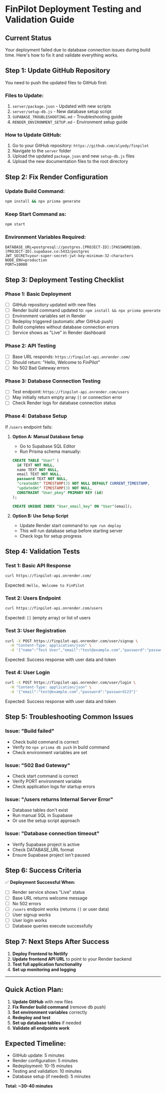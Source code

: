 # FinPilot Deployment Testing and Validation Guide

## Current Status
Your deployment failed due to database connection issues during build time. Here's how to fix it and validate everything works.

## Step 1: Update GitHub Repository

You need to push the updated files to GitHub first:

### Files to Update:
1. `server/package.json` - Updated with new scripts
2. `server/setup-db.js` - New database setup script  
3. `SUPABASE_TROUBLESHOOTING.md` - Troubleshooting guide
4. `RENDER_ENVIRONMENT_SETUP.md` - Environment setup guide

### How to Update GitHub:
1. Go to your GitHub repository: `https://github.com/alyody/finpilot`
2. Navigate to the `server` folder
3. Upload the updated `package.json` and new `setup-db.js` files
4. Upload the new documentation files to the root directory

## Step 2: Fix Render Configuration

### Update Build Command:
```bash
npm install && npx prisma generate
```

### Keep Start Command as:
```bash
npm start
```

### Environment Variables Required:
```
DATABASE_URL=postgresql://postgres.[PROJECT-ID]:[PASSWORD]@db.[PROJECT-ID].supabase.co:5432/postgres
JWT_SECRET=your-super-secret-jwt-key-minimum-32-characters
NODE_ENV=production
PORT=10000
```

## Step 3: Deployment Testing Checklist

### Phase 1: Basic Deployment
- [ ] GitHub repository updated with new files
- [ ] Render build command updated to: `npm install && npx prisma generate`
- [ ] Environment variables set in Render
- [ ] Redeploy triggered (automatic after GitHub push)
- [ ] Build completes without database connection errors
- [ ] Service shows as "Live" in Render dashboard

### Phase 2: API Testing
- [ ] Base URL responds: `https://finpilot-api.onrender.com/`
- [ ] Should return: "Hello, Welcome to FinPilot"
- [ ] No 502 Bad Gateway errors

### Phase 3: Database Connection Testing
- [ ] Test endpoint: `https://finpilot-api.onrender.com/users`
- [ ] May initially return empty array `[]` or connection error
- [ ] Check Render logs for database connection status

### Phase 4: Database Setup
If `/users` endpoint fails:
1. **Option A: Manual Database Setup**
   - Go to Supabase SQL Editor
   - Run Prisma schema manually:
   ```sql
   CREATE TABLE "User" (
     id TEXT NOT NULL,
     name TEXT NOT NULL,
     email TEXT NOT NULL,
     password TEXT NOT NULL,
     "createdAt" TIMESTAMP(3) NOT NULL DEFAULT CURRENT_TIMESTAMP,
     "updatedAt" TIMESTAMP(3) NOT NULL,
     CONSTRAINT "User_pkey" PRIMARY KEY (id)
   );
   
   CREATE UNIQUE INDEX "User_email_key" ON "User"(email);
   ```

2. **Option B: Use Setup Script**
   - Update Render start command to: `npm run deploy`
   - This will run database setup before starting server
   - Check logs for setup progress

## Step 4: Validation Tests

### Test 1: Basic API Response
```bash
curl https://finpilot-api.onrender.com/
```
Expected: `Hello, Welcome to FinPilot`

### Test 2: Users Endpoint
```bash
curl https://finpilot-api.onrender.com/users
```
Expected: `[]` (empty array) or list of users

### Test 3: User Registration
```bash
curl -X POST https://finpilot-api.onrender.com/user/signup \
  -H "Content-Type: application/json" \
  -d '{"name":"Test User","email":"test@example.com","password":"password123"}'
```
Expected: Success response with user data and token

### Test 4: User Login
```bash
curl -X POST https://finpilot-api.onrender.com/user/login \
  -H "Content-Type: application/json" \
  -d '{"email":"test@example.com","password":"password123"}'
```
Expected: Success response with user data and token

## Step 5: Troubleshooting Common Issues

### Issue: "Build failed" 
- Check build command is correct
- Verify no `npx prisma db push` in build command
- Check environment variables are set

### Issue: "502 Bad Gateway"
- Check start command is correct
- Verify PORT environment variable
- Check application logs for startup errors

### Issue: "/users returns Internal Server Error"
- Database tables don't exist
- Run manual SQL in Supabase
- Or use the setup script approach

### Issue: "Database connection timeout"
- Verify Supabase project is active
- Check DATABASE_URL format
- Ensure Supabase project isn't paused

## Step 6: Success Criteria

✅ **Deployment Successful When:**
- [ ] Render service shows "Live" status
- [ ] Base URL returns welcome message
- [ ] No 502 errors
- [ ] `/users` endpoint works (returns `[]` or user data)
- [ ] User signup works
- [ ] User login works
- [ ] Database queries execute successfully

## Step 7: Next Steps After Success

1. **Deploy Frontend to Netlify**
2. **Update frontend API URL** to point to your Render backend
3. **Test full application functionality**
4. **Set up monitoring and logging**

---

## Quick Action Plan:

1. **Update GitHub** with new files
2. **Fix Render build command** (remove db push)
3. **Set environment variables** correctly
4. **Redeploy and test**
5. **Set up database tables** if needed
6. **Validate all endpoints work**

## Expected Timeline:
- GitHub update: 5 minutes
- Render configuration: 5 minutes  
- Redeployment: 10-15 minutes
- Testing and validation: 10 minutes
- Database setup (if needed): 5 minutes

**Total: ~30-40 minutes**